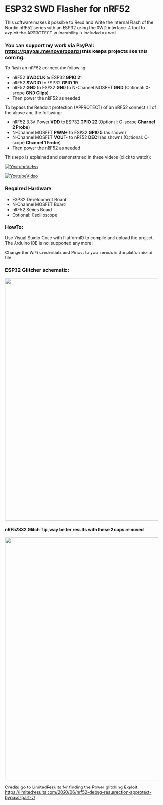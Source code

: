 # ESP32 SWD Flasher for nRF52
This software makes it possible to Read and Write the internal Flash of the Nordic nRF52 series with an ESP32 using the SWD interface.
A tool to exploit the APPROTECT vulnerability is included as well.

### You can support my work via PayPal: https://paypal.me/hoverboard1 this keeps projects like this coming.

To flash an nRF52 connect the following:
- nRF52 **SWDCLK** to ESP32 **GPIO 21**
- nRF52 **SWDIO** to ESP32 **GPIO 19**
- nRF52 **GND** to ESP32 **GND** to N-Channel MOSFET **GND** (Optional: O-scope **GND Clips**)
- Then power the nRF52 as needed

To bypass the Readout protection (APPROTECT) of an nRF52 connect all of the above and the following:
- nRF52 3.3V Power **VDD** to ESP32 **GPIO 22** (Optional: O-scope **Channel 2 Probe**)
- N-Channel MOSFET **PWM+** to ESP32 **GPIO 5** (as shown)
- N-Channel MOSFET **VOUT-** to nRF52 **DEC1** (as shown) (Optional: O-scope **Channel 1 Probe**)
- Then power the nRF52 as needed


This repo is explained and demonstrated in these videos (click to watch):


[![YoutubeVideo](https://img.youtube.com/vi/tMPD0kBG_So/0.jpg)](https://www.youtube.com/watch?v=tMPD0kBG_So)


[![YoutubeVideo](https://img.youtube.com/vi/Iu6RoXRZxOk/0.jpg)](https://www.youtube.com/watch?v=Iu6RoXRZxOk)

### Required Hardware

- ESP32 Development Board
- N-Channel MOSFET Board
- nRF52 Series Board
- Optional: Oscilloscope

### HowTo:

Use Visual Studio Code with PlatformIO to compile and upload the project. The Arduino IDE is not supported any more!

Change the WiFi credentials and Pinout to your needs in the platformio.ini file



### ESP32 Glitcher schematic:

<img width="800" alt="" src="https://github.com/atc1441/ESP32_nRF52_SWD/blob/main/ESP32_nRF_glitcher_schematic.jpg">

#### nRF52832 Glitch Tip, way better results with these 2 caps removed
<img width="800" alt="" src="https://github.com/atc1441/ESP32_nRF52_SWD/blob/main/nRF52832_glitchtip.jpg">


Credits go to LimitedResults for finding the Power glitching Exploit: https://limitedresults.com/2020/06/nrf52-debug-resurrection-approtect-bypass-part-2/
